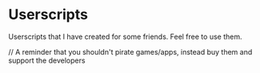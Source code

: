 # Userscripts

Userscripts that I have created for some friends. Feel free to use them.

// A reminder that you shouldn't pirate games/apps, instead buy them and support the developers
